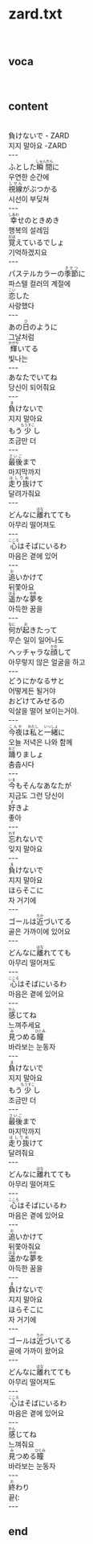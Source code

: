 <h1>zard.txt</h1><br>
<h2>voca</h2><br>
<h2>content</h2><br>
負けないで - ZARD<br>
지지 말아요 -ZARD<br>
---<br>
ふとした<Ruby><rb>瞬間</rb><rt>しゅんかん</rt></Ruby>に<br>
우연한 순간에<br>
<Ruby><rb>視線</rb><rt>しせん</rt></Ruby>がぶつかる<br>
시선이 부딪쳐<br>
---<br>
<Ruby><rb>幸</rb><rt>しあわ</rt></Ruby>せのときめき<br>
행복의 설레임<br>
<Ruby><rb>覚</rb><rt>おぼ</rt></Ruby>えているでしょ<br>
기억하겠지요<br>
---<br>
パステルカラーの<Ruby><rb>季節</rb><rt>きせつ</rt></Ruby>に<br>
파스텔 컬러의 계절에<br>
<Ruby><rb>恋</rb><rt>こい</rt></Ruby>した<br>
사랑했다<br>
---<br>
あの<Ruby><rb>日</rb><rt>ひ</rt></Ruby>のように<br>
그날처럼<br>
<Ruby><rb>輝</rb><rt>かがや</rt></Ruby>いてる<br>
빛나는<br>
---<br>
あなたでいてね<br>
당신이 되어줘요<br>
---<br>
<Ruby><rb>負</rb><rt>ま</rt></Ruby>けないで<br>
지지 말아요<br>
もう<Ruby><rb>少</rb><rt>もうすこ</rt></Ruby>し<br>
조금만 더<br>
---<br>
<Ruby><rb>最後</rb><rt>さいご</rt></Ruby>まで<br>
마지막까지<br>
<Ruby><rb>走り抜</rb><rt>はしりぬ</rt></Ruby>けて<br>
달려가줘요<br>
---<br>
どんなに<Ruby><rb>離</rb><rt>はな</rt></Ruby>れてても<br>
아무리 떨어져도<br>
---<br>
<Ruby><rb>心</rb><rt>こころ</rt></Ruby>はそばにいるわ<br>
마음은 곁에 있어<br>
---<br>
<Ruby><rb>追</rb><rt>お</rt></Ruby>いかけて<br>
뒤쫓아요<br>
<Ruby><rb>遥</rb><rt>はる</rt></Ruby>かな<Ruby><rb>夢</rb><rt>ゆめ</rt></Ruby>を<br>
아득한 꿈을<br>
---<br>
<Ruby><rb>何</rb><rt>なに</rt></Ruby>が<Ruby><rb>起</rb><rt>お</rt></Ruby>きたって<br>
무슨 일이 일어나도<br>
ヘッチャラな<Ruby><rb>顔</rb><rt>かお</rt></Ruby>して<br>
아무렇지 않은 얼굴을 하고<br>
---<br>
どうにかなるサと<br>
어떻게든 될거야<br>
おどけてみせるの<br>
익살을 떨어 보이는거야.<br>
---<br>
<Ruby><rb>今夜</rb><rt>こんや</rt></Ruby>は<Ruby><rb>私</rb><rt>わたし</rt></Ruby>と<Ruby><rb>一緒</rb><rt>いっしょ</rt></Ruby>に<br>
오늘 저녁은 나와 함께<br>
<Ruby><rb>踊</rb><rt>おど</rt></Ruby>りましょ<br>
춤춥시다<br>
---<br>
<Ruby><rb>今</rb><rt>いま</rt></Ruby>もそんなあなたが<br>
지금도 그런 당신이<br>
<Ruby><rb>好</rb><rt>す</rt></Ruby>きよ<br>
좋아<br>
---<br>
<Ruby><rb>忘</rb><rt>わす</rt></Ruby>れないで<br>
잊지 말아요<br>
---<br>
<Ruby><rb>負</rb><rt>ま</rt></Ruby>けないで<br>
지지 말아요<br>
ほらそこに<br>
자 거기에<br>
---<br>
ゴールは<Ruby><rb>近</rb><rt>ちか</rt></Ruby>づいてる<br>
골은 가까이에 있어요<br>
---<br>
どんなに<Ruby><rb>離</rb><rt>はな</rt></Ruby>れてても<br>
아무리 떨어져도<br>
---<br>
<Ruby><rb>心</rb><rt>こころ</rt></Ruby>はそばにいるわ<br>
마음은 곁에 있어요<br>
---<br>
<Ruby><rb>感</rb><rt>かん</rt></Ruby>じてね<br>
느껴주세요<br>
<Ruby><rb>見</rb><rt>み</rt></Ruby>つめる<Ruby><rb>瞳</rb><rt>ひとみ</rt></Ruby><br>
바라보는 눈동자<br>
---<br>
<Ruby><rb>負</rb><rt>ま</rt></Ruby>けないで<br>
지지 말아요<br>
もう<Ruby><rb>少</rb><rt>もうすこ</rt></Ruby>し<br>
조금만 더<br>
---<br>
<Ruby><rb>最後</rb><rt>さいご</rt></Ruby>まで<br>
마지막까지<br>
<Ruby><rb>走り抜</rb><rt>はしりぬ</rt></Ruby>けて<br>
달려줘요<br>
---<br>
どんなに<Ruby><rb>離</rb><rt>はな</rt></Ruby>れてても<br>
아무리 떨어져도<br>
---<br>
<Ruby><rb>心</rb><rt>こころ</rt></Ruby>はそばにいるわ<br>
마음은 곁에 있어요<br>
---<br>
<Ruby><rb>追</rb><rt>お</rt></Ruby>いかけて<br>
뒤쫓아줘요<br>
<Ruby><rb>遥</rb><rt>はる</rt></Ruby>かな<Ruby><rb>夢</rb><rt>ゆめ</rt></Ruby>を<br>
아득한 꿈을<br>
---<br>
<Ruby><rb>負</rb><rt>ま</rt></Ruby>けないで<br>
지지 말아요<br>
ほらそこに<br>
자 거기에<br>
---<br>
ゴールは<Ruby><rb>近</rb><rt>ちか</rt></Ruby>づいてる<br>
골에 가까이 왔어요<br>
---<br>
どんなに<Ruby><rb>離</rb><rt>はな</rt></Ruby>れてても<br>
아무리 떨어져도<br>
---<br>
<Ruby><rb>心</rb><rt>こころ</rt></Ruby>はそばにいるわ<br>
마음은 곁에 있어요<br>
---<br>
<Ruby><rb>感</rb><rt>かん</rt></Ruby>じてね<br>
느껴줘요<br>
<Ruby><rb>見</rb><rt>み</rt></Ruby>つめる<Ruby><rb>瞳</rb><rt>ひとみ</rt></Ruby><br>
바라보는 눈동자<br>
---<br>
<ruby><rb>終</rb><rt>お</rt></ruby>わり<br>
끝(:<br>
---<br>
<h2>end</h2><br>
